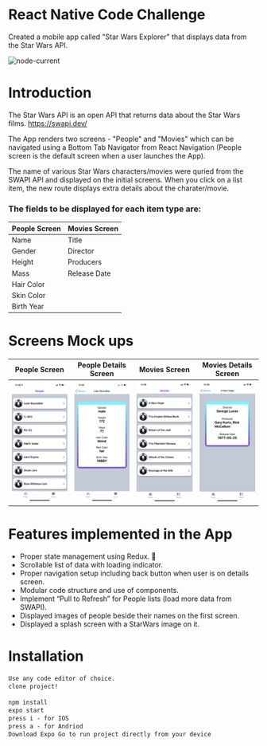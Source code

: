 # React Native Code Challenge

Created a mobile app called "Star Wars Explorer" that displays data from the Star Wars API.

 <img alt="node-current" src="https://img.shields.io/badge/made%20by-chris--ejeh-orange">

# Introduction

The Star Wars API is an open API that returns data about the Star Wars films.
https://swapi.dev/

The App renders two screens - "People" and "Movies" which can be navigated using a Bottom Tab Navigator from React Navigation (People screen is the default screen when a user launches the App).

The name of various Star Wars characters/movies were quried from the SWAPI API and displayed on the initial screens. When you click on a list item, the new route displays extra details about the charater/movie.

### The fields to be displayed for each item type are:

| People Screen | Movies Screen |
| ------------- | ------------- |
| Name          | Title         |
| Gender        | Director      |
| Height        | Producers     |
| Mass          | Release Date  |
| Hair Color    |
| Skin Color    |
| Birth Year    |

# Screens Mock ups

People Screen | People Details Screen | Movies Screen | Movies Details Screen
------------- | -------------- | ------------- | --------------
<img src="https://github.com/Chris-Ejeh/Star-Wars-Explorer-App/blob/main/app/assets/images/People_Screen.PNG" width="200"> | <img src="https://github.com/Chris-Ejeh/Star-Wars-Explorer-App/blob/main/app/assets/images/People_Details.PNG" width="200"> | <img src="https://github.com/Chris-Ejeh/Star-Wars-Explorer-App/blob/main/app/assets/images/Movies_Screen.PNG" width="200"> | <img src="https://github.com/Chris-Ejeh/Star-Wars-Explorer-App/blob/main/app/assets/images/Movies_Details.PNG" width="200">

# Features implemented in the App

- Proper state management using Redux. :rocket:
- Scrollable list of data with loading indicator.
- Proper navigation setup including back button when user is on details screen.
- Modular code structure and use of components.
- Implement “Pull to Refresh” for People lists (load more data from SWAPI).
- Displayed images of people beside their names on the first screen.
- Displayed a splash screen with a StarWars image on it.

# Installation

```
Use any code editor of choice.
clone project!

npm install
expo start
press i - for IOS
press a - for Andriod
Download Expo Go to run project directly from your device
```
